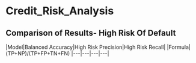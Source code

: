 # Credit_Risk_Analysis
## Comparison of Results- High Risk Of Default
|Model|Balanced Accuracy|High Risk Precision|High Risk Recall|
|Formula|(TP+NP)/(TP+FP+TN+FN)
|---|---|---|---|

